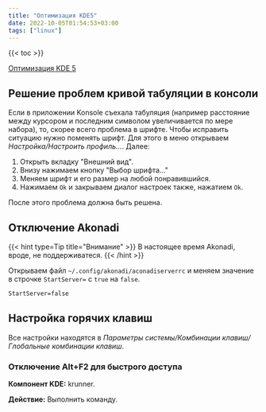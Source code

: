 ```yaml
---
title: "Оптимизация KDE5"
date: 2022-10-05T01:54:53+03:00
tags: ["linux"]
---
```


{{< toc >}}

[Оптимизация KDE 5](https://losst.ru/kak-uskorit-kde-5)

## Решение проблем кривой табуляции в консоли

Если в приложении Konsole съехала табуляция (например расстояние между курсором и последним символом увеличивается по мере набора), то, скорее всего проблема в шрифте.
Чтобы исправить ситуацию нужно поменять шрифт. Для этого в меню открываем _Настройка/Настроить профиль..._.
Далее:

1. Открыть вкладку "Внешний вид".
2. Внизу нажимаем кнопку "Выбор шрифта..."
3. Меняем шрифт и его размер на любой понравившийся.
4. Нажимаем `Ok` и закрываем диалог настроек также, нажатием `Ok`.

После этого проблема должна быть решена.

## Отключение Akonadi

{{< hint type=Tip title="Внимание" >}}
В настоящее время Akonadi, вроде, не поддерживатеся.
{{< /hint >}}

Открываем файл `~/.config/akonadi/aconadiserverrc` и меняем значение в строчке `StartServer=` с `true` на `false`.

```txt
StartServer=false
```

## Настройка горячих клавиш

Все настройки находятся в _Параметры системы/Комбинации клавиш/Глобальные комбинации клавиш_.

### Отключение Alt+F2 для быстрого доступа

**Компонент KDE:** krunner.

**Действие:** Выполнить команду.
